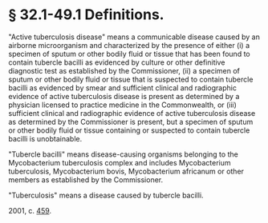 # § 32.1-49.1 Definitions.

<p>"Active tuberculosis disease" means a communicable disease caused by an airborne microorganism and characterized by the presence of either (i) a specimen of sputum or other bodily fluid or tissue that has been found to contain tubercle bacilli as evidenced by culture or other definitive diagnostic test as established by the Commissioner, (ii) a specimen of sputum or other bodily fluid or tissue that is suspected to contain tubercle bacilli as evidenced by smear and sufficient clinical and radiographic evidence of active tuberculosis disease is present as determined by a physician licensed to practice medicine in the Commonwealth, or (iii) sufficient clinical and radiographic evidence of active tuberculosis disease as determined by the Commissioner is present, but a specimen of sputum or other bodily fluid or tissue containing or suspected to contain tubercle bacilli is unobtainable.</p><p>"Tubercle bacilli" means disease-causing organisms belonging to the Mycobacterium tuberculosis complex and includes Mycobacterium tuberculosis, Mycobacterium bovis, Mycobacterium africanum or other members as established by the Commissioner.</p><p>"Tuberculosis" means a disease caused by tubercle bacilli.</p><p>2001, c. <a href='http://lis.virginia.gov/cgi-bin/legp604.exe?011+ful+CHAP0459'>459</a>.</p>